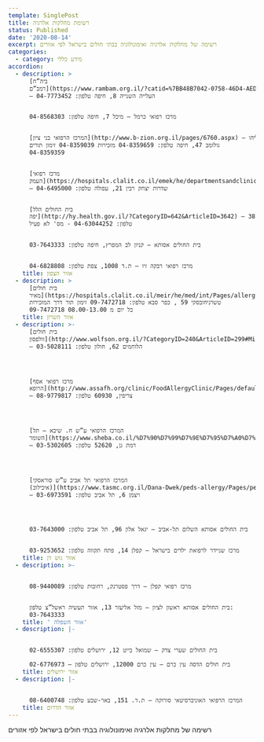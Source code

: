 ```yaml
---
template: SinglePost
title: רשימת מחלקות אלרגיה
status: Published
date: '2020-08-14'
excerpt: רשימה של מחלקות אלרגיה ואימונולוגיה בבתי חולים בישראל לפי אזורים
categories:
  - category: מידע כללי
accordion:
  - description: >
      [ביה”ח
      רמב”ם](https://www.rambam.org.il/?catid=%7BB48B7042-0758-46D4-AED4-FE54E4A844F7%7D)
      – העלייה השנייה 8, חיפה טלפון: 04-7773452


      מרכז רפואי כרמל – מיכל 7, חיפה טלפון: 04-8568303


      [המרכז הרפואי בני ציון](http://www.b-zion.org.il/pages/6760.aspx) – אליהו
      גולומב 47, חיפה טלפון: 04-8359659 מזכירות 04-8359039 זימון תורים
      04-8359359


      [מרכז רפואי
      העמק](https://hospitals.clalit.co.il/emek/he/departmentsandclinics/institutes/Pages/allergy.aspx)
      – שדרות יצחק רבין 21, עפולה טלפון: 04-6495000


      [בית החולים הלל
      יפה](http://hy.health.gov.il/?CategoryID=642&ArticleID=3642) – חדרה, 38100
      טלפון: 04-63044252 - מס' לא פעיל


      בית החולים אסותא – קניון לב המפרץ, חיפה טלפון: 03-7643333


      מרכז רפואי רבקה זיו – ת.ד 1008, צפת טלפון: 04-6828808
    title: אזור הצפון
  - description: >
      [בית חולים
      מאיר](https://hospitals.clalit.co.il/meir/he/med/int/Pages/allergy.aspx) –
      טשרניחובסקי 59 , כפר סבא טלפון: 09-7472718 זימון תור דרך המזכירות
      09-7472718 כל יום מ 08.00-13.00
    title: אזור השרון
  - description: >-
      [בית חולים
      וולפסון](http://www.wolfson.org.il/?CategoryID=240&ArticleID=299#Mirpaot)
      – הלוחמים 62, חולון טלפון: 03-5028111




      [מרכז רפואי אסף
      הרופא](http://www.assafh.org/clinic/FoodAllergyClinic/Pages/default.aspx)
      – צריפין, 60930 טלפון: 08-9779817




      [המרכז הרפואי ע”ש ח. שיבא – תל
      השומר](https://www.sheba.co.il/%D7%90%D7%99%D7%9E%D7%95%D7%A0%D7%95%D7%9C%D7%95%D7%92%D7%99%D7%94_%D7%A7%D7%9C%D7%99%D7%A0%D7%99%D7%AA_%D7%90%D7%A0%D7%92%D7%99%D7%95%D7%90%D7%93%D7%9E%D7%94_%D7%90%D7%9C%D7%A8%D7%92%D7%99%D7%94)
      – רמת גן, 52620 טלפון: 03-5302605




      [המרכז הרפואי תל אביב ע”ש סוראסקי
      (איכילוב)](https://www.tasmc.org.il/Dana-Dwek/peds-allergy/Pages/peds-allergy.aspx)
      – ויצמן 6, תל אביב טלפון: 03-6973591




      בית החולים אסותא השלום תל-אביב – יגאל אלון 96, תל אביב טלפון: 03-7643000


      מרכז שניידר לרפואת ילדים בישראל – קפלן 14, פתח תקווה טלפון: 03-9253652
    title: אזור גוש דן
  - description: >-


      מרכז רפואי קפלן – דרך פסטרנק, רחובות טלפון: 08-9440089


      בית החולים אסותא ראשון לציון – מזל אליעזר 13, אזור תעשיה ראשל”צ טלפון:
      03-7643333
    title: ' אזור השפלה'
  - description: |-


      בית החולים שערי צדק – שמואל בייט 12, ירושלים טלפון: 02-6555307

      בית חולים הדסה עין כרם – עין כרם 12000, ירושלים טלפון – 02-6776973
    title: אזור ירושלים
  - description: |-


      המרכז הרפואי האוניברסיטאי סורוקה – ת.ד. 151, באר-שבע טלפון: 08-6400748
    title: אזור הדרום
---
```

רשימה של מחלקות אלרגיה ואימונולוגיה בבתי חולים בישראל לפי אזורים

